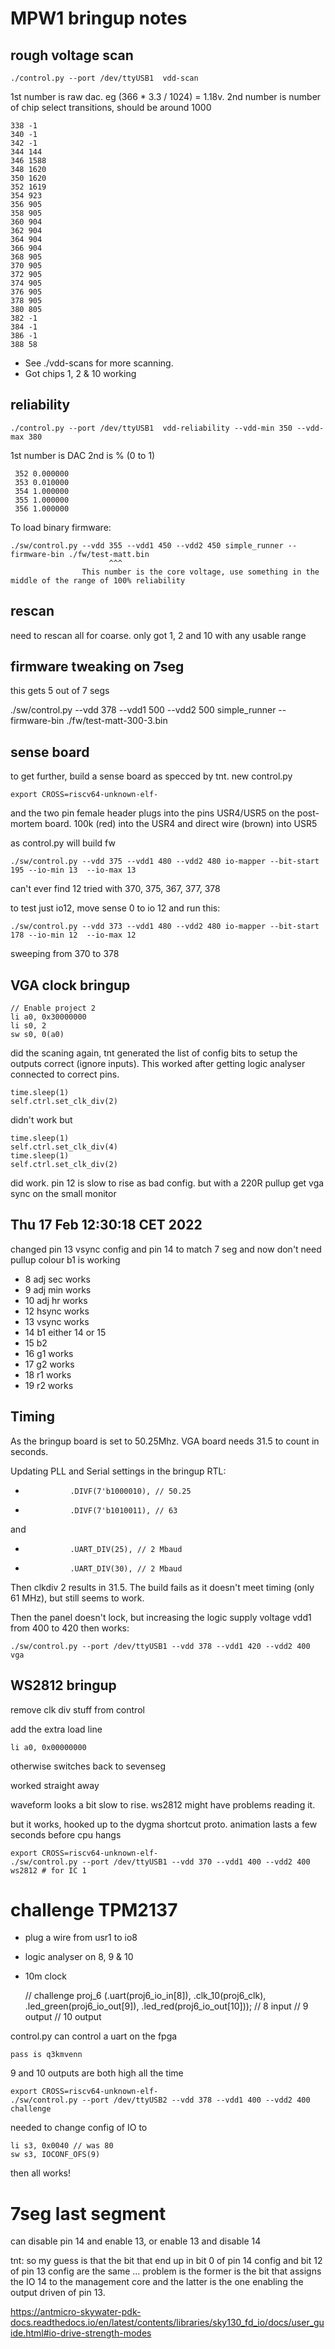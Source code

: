 # MPW1 bringup notes

## rough voltage scan

    ./control.py --port /dev/ttyUSB1  vdd-scan

1st number is raw dac. eg (366 * 3.3 / 1024) = 1.18v.
2nd number is number of chip select transitions, should be around 1000

    338 -1
    340 -1
    342 -1
    344 144
    346 1588
    348 1620
    350 1620
    352 1619
    354 923
    356 905
    358 905
    360 904
    362 904
    364 904
    366 904
    368 905
    370 905
    372 905
    374 905
    376 905
    378 905
    380 805
    382 -1
    384 -1
    386 -1
    388 58

* See ./vdd-scans for more scanning.
* Got chips 1, 2 & 10 working

## reliability

    ./control.py --port /dev/ttyUSB1  vdd-reliability --vdd-min 350 --vdd-max 380

1st number is DAC 2nd is % (0 to 1)

     352 0.000000
     353 0.010000
     354 1.000000
     355 1.000000
     356 1.000000

To load binary firmware:

    ./sw/control.py --vdd 355 --vdd1 450 --vdd2 450 simple_runner --firmware-bin ./fw/test-matt.bin
                          ^^^
                    This number is the core voltage, use something in the middle of the range of 100% reliability

## rescan

need to rescan all for coarse.
only got 1, 2 and 10 with any usable range

## firmware tweaking on 7seg

this gets 5 out of 7 segs

./sw/control.py --vdd 378 --vdd1 500 --vdd2 500 simple_runner --firmware-bin ./fw/test-matt-300-3.bin

## sense board

to get further, build a sense board as specced by tnt.
new control.py

    export CROSS=riscv64-unknown-elf-

and the two pin female header plugs into the pins USR4/USR5 on the post-mortem board.
100k (red) into the USR4 and direct wire (brown) into USR5

as control.py will build fw

    ./sw/control.py --vdd 375 --vdd1 480 --vdd2 480 io-mapper --bit-start 195 --io-min 13  --io-max 13

can't ever find 12
tried with 370, 375, 367, 377, 378

to test just io12, move sense 0 to io 12 and run this:

    ./sw/control.py --vdd 373 --vdd1 480 --vdd2 480 io-mapper --bit-start 178 --io-min 12  --io-max 12

sweeping from 370 to 378

## VGA clock bringup

	// Enable project 2
	li a0, 0x30000000
	li s0, 2
	sw s0, 0(a0)

did the scaning again, tnt generated the list of config bits to setup the outputs correct (ignore inputs). This worked after getting logic analyser connected to correct pins.

    time.sleep(1)
    self.ctrl.set_clk_div(2)

didn't work but

    time.sleep(1)
    self.ctrl.set_clk_div(4)
    time.sleep(1)
    self.ctrl.set_clk_div(2)

did work. pin 12 is slow to rise as bad config. but with a 220R pullup get vga sync on the small monitor

## Thu 17 Feb 12:30:18 CET 2022

changed pin 13 vsync config and pin 14 to match 7 seg and now don't need pullup
colour b1 is working

* 8  adj sec works
* 9  adj min works
* 10 adj hr  works
* 12 hsync   works
* 13 vsync   works
* 14 b1      either 14 or 15
* 15 b2
* 16 g1      works
* 17 g2      works
* 18 r1      works
* 19 r2      works

## Timing

As the bringup board is set to 50.25Mhz.
VGA board needs 31.5 to count in seconds.

Updating PLL and Serial settings in the bringup RTL:

-               .DIVF(7'b1000010), // 50.25
+               .DIVF(7'b1010011), // 63

and 
-               .UART_DIV(25), // 2 Mbaud
+               .UART_DIV(30), // 2 Mbaud

Then clkdiv 2 results in 31.5.
The build fails as it doesn't meet timing (only 61 MHz), but still seems to work.

Then the panel doesn't lock, but increasing the logic supply voltage vdd1 from 400 to 420 then works:

    ./sw/control.py --port /dev/ttyUSB1 --vdd 378 --vdd1 420 --vdd2 400 vga


## WS2812 bringup

remove clk div stuff from control

add the extra load line 

	li a0, 0x00000000

otherwise switches back to sevenseg

worked straight away

waveform looks a bit slow to rise. ws2812 might have problems reading it.

but it works, hooked up to the dygma shortcut proto. animation lasts a few seconds before cpu hangs

    export CROSS=riscv64-unknown-elf-
    ./sw/control.py --port /dev/ttyUSB1 --vdd 370 --vdd1 400 --vdd2 400 ws2812 # for IC 1

# challenge TPM2137

* plug a wire from usr1 to io8
* logic analyser on 8, 9 & 10
* 10m clock

	// challenge proj_6 (.uart(proj6_io_in[8]), .clk_10(proj6_clk), .led_green(proj6_io_out[9]), .led_red(proj6_io_out[10]));
	// 8 input
	// 9 output
	// 10 output

control.py can control a uart on the fpga

    pass is q3kmvenn

9 and 10 outputs are both high all the time

    export CROSS=riscv64-unknown-elf-
    ./sw/control.py --port /dev/ttyUSB2 --vdd 378 --vdd1 400 --vdd2 400 challenge

needed to change config of IO to

	li s3, 0x0040 // was 80
	sw s3, IOCONF_OFS(9)

then all works!

# 7seg last segment

can disable pin 14 and enable 13,
or enable 13 and disable 14

tnt: so my guess is that the bit that end up in bit 0 of pin 14 config and bit 12 of pin 13 config are the same ... problem is the former is the bit that assigns the IO 14 to the management core and the latter is the one enabling the output driven of pin 13.

https://antmicro-skywater-pdk-docs.readthedocs.io/en/latest/contents/libraries/sky130_fd_io/docs/user_guide.html#io-drive-strength-modes

